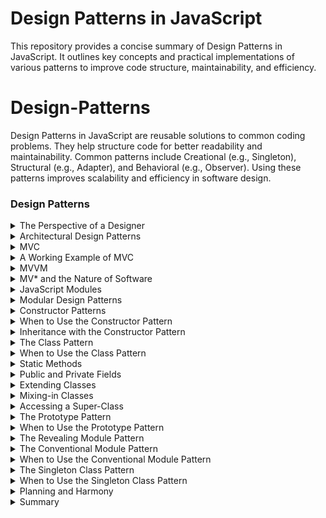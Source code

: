 # Design Patterns in JavaScript

This repository provides a concise summary of Design Patterns in JavaScript. It outlines key concepts and practical implementations of various patterns to improve code structure, maintainability, and efficiency.

# Design-Patterns

Design Patterns in JavaScript are reusable solutions to common coding problems. They help structure code for better readability and maintainability. Common patterns include Creational (e.g., Singleton), Structural (e.g., Adapter), and Behavioral (e.g., Observer). Using these patterns improves scalability and efficiency in software design.

### Design Patterns

<details>
  <summary>The Perspective of a Designer</summary>
  
- In software design, focusing on the user (another programmer) helps guide decisions. For example, a function designed to count occurrences of a substring could be written in multiple ways:

```js
function countNeedlesInHaystack(needle, haystack) {
    return haystack.split(needle).length - 1;
}
```
Design choices: Function names, parameters, and syntax all influence usability. Different patterns like object-oriented programming or function-based approaches can be used for the same problem.
```js
class Haystack {
    constructor(haystack) {
        this.haystack = haystack;
    }
    count(needle) {
        return this.haystack.split(needle).length - 1;
    }
}
```

## Characteristics of Good Design Patterns

- **Solves the problem well**: Aligns with the problem domain and makes it easier to express the solution.
- **Familiar and usable**: Other developers can quickly understand and use it.

## Hierarchical Patterns

Patterns can exist on both micro (small functions or components) and macro levels (entire system architectures). 

### For example:

- **Micro level**: Writing utility functions or modules using patterns.
- **Macro level**: Architectures like Model-View-Controller (MVC) for organizing entire applications.

## Familiarity and Maintainability

- Familiar design patterns allow for easy understanding and extension of code. A well-structured directory, like having an app/, models/, and utils/ folder, is also a pattern that enhances maintainability.

```js
// Conventional module pattern
const logger = {
    log: function (msg) {
        console.log(msg);
    }
};
```

```js
module.exports = logger;
```

## Popular JavaScript Design Patterns

- **Modular design**: Separating code into reusable modules.
```js
const myModule = (function () {
    let privateVar = "secret";
    return {
        publicMethod: function () {
            return privateVar;
        }
    };
})();
```

- **Factory pattern**: Creating objects without specifying the exact class of object that will be created.

```js
function CarFactory(type) {
    if (type === 'sedan') return new Sedan();
    if (type === 'SUV') return new SUV();
}
```
## Selecting the Right Design Pattern

- Effective design requires selecting the right pattern for the given context. Patterns should improve:

- **Reliability**: Reduces complexity, makes logic easy to follow.
- **Efficiency**: Streamlines code structure, minimizes time spent on organization.
- **Maintainability**: Adaptable to future changes or bug fixes.
- **Usability**: Easy to understand and integrate by other developers.

## Beware of Bad Patterns
- **Cargo culting**: Avoid copying patterns without understanding their purpose or context.
</details>

<details>
  <summary>Architectural Design Patterns</summary>
  
Architectural design patterns define how different parts of a codebase interact and communicate. As JavaScript frameworks like React and Angular evolve, these patterns influence the structure and flow of modern applications.

### Key Concepts
- **Architectural design patterns**: Define how modules communicate and work together in an application.
- **Modern frameworks**: React, Angular, and Vue often rely on similar architectural patterns, especially in separating data logic from rendering logic.

### The Importance of Separation
One of the most common architectural principles is the **separation of data logic and rendering logic**. This allows for more modular, maintainable code by ensuring that each part of the application has a distinct role. 

For example:
- **Data logic** deals with fetching, managing, and processing data.
- **Rendering logic** focuses on how the data is presented to the user.

This concept has its roots in the early **MVC (Model-View-Controller)** pattern, which is still widely used and forms the basis of many modern architectures.
</details>

<details>
  <summary>MVC</summary>
  
### MVC (Model-View-Controller)
**MVC** is a well-established architectural pattern that helps separate concerns in an application by splitting it into three main components:
1. **Model**: Manages the data and business logic. Any changes to the data affect the view.
2. **View**: Handles the presentation of data to the user. It interacts with the controller when user actions occur.
3. **Controller**: Acts as the intermediary between the model and the view, updating the model based on user actions and ensuring the view reflects the latest data.

</details>

<details>
  <summary>A Working Example of MVC</summary>
  
#### MVC Example: Mutable Number Application

```js
// Model: Manages data and logic for incrementing/decrementing a number
class MutableNumberModel {
    constructor(value) {
        this.value = value;
    }
    increment() {
        this.value++;
        this.onChangeCallback();
    }
    decrement() {
        this.value--;
        this.onChangeCallback();
    }
    registerChangeCallback(onChangeCallback) {
        this.onChangeCallback = onChangeCallback;
    }
}

// Controller: Bridges the model and view, handling interactions
class MutableNumberController {
    constructor(model, view) {
        this.model = model;
        this.view = view;
        this.model.registerChangeCallback(() => this.view.renderUpdate());
        this.view.registerIncrementCallback(() => this.model.increment());
        this.view.registerDecrementCallback(() => this.model.decrement());
    }
}

// View: Renders the number and listens for user actions
class MutableNumberView {
    constructor(model) {
        this.model = model;
    }
    registerIncrementCallback(onIncrementCallback) {
        this.onIncrementCallback = onIncrementCallback;
    }
    registerDecrementCallback(onDecrementCallback) {
        this.onDecrementCallback = onDecrementCallback;
    }
    renderUpdate() {
        this.numberSpan.textContent = this.model.value;
    }
    renderInitial() {
        this.container = document.createElement('div');
        this.numberSpan = document.createElement('span');
        this.incrementButton = document.createElement('button');
        this.decrementButton = document.createElement('button');
        
        this.incrementButton.textContent = '+';
        this.decrementButton.textContent = '-';
        this.incrementButton.onclick = () => this.onIncrementCallback();
        this.decrementButton.onclick = () => this.onDecrementCallback();

        this.container.appendChild(this.numberSpan);
        this.container.appendChild(this.incrementButton);
        this.container.appendChild(this.decrementButton);

        this.renderUpdate();
        return this.container;
    }
}

// Initialize and connect MVC components
const model = new MutableNumberModel(5);
const view = new MutableNumberView(model);
const controller = new MutableNumberController(model, view);
document.body.appendChild(view.renderInitial());
```

- In this example, the Model holds the data and updates it, while the View renders the updated data to the user. The Controller mediates between the two, responding to user actions (like clicking a button) and triggering updates in both the model and the view**.

### Why Separation Matters

- **Separating concerns across models, views, and controllers allows for better maintainability and scalability**:
- **Model**: Focuses solely on data and business rules, without worrying about how it's displayed.
- **View**: Deals only with rendering the data, without understanding the underlying logic.
- **Controller**: Manages communication between the model and view, orchestrating the flow of information and actions.

This separation helps developers understand where to add features or fix bugs, reducing the risk of accidentally affecting other parts of the codebase.
</details>

<details>
  <summary>MVVM</summary>
  
### Overview:
- **MVVM (Model-View-ViewModel)** is a design pattern similar to MVC, focusing on a clear separation between business logic, data, and UI rendering.
- It is commonly used in front-end development due to its ability to handle constantly updated views.

### MVVM Structure:
1. **Model**:
   - Represents the data and business logic.
   - Any changes in the Model will trigger updates in the View through data binding.
   
2. **View**:
   - Describes how the data is presented (structure, layout, and appearance).
   - Interacts with the **ViewModel** via a **Data Binding** mechanism.

3. **ViewModel**:
   - Acts as the intermediary between Model and View.
   - Facilitates communication through data binding.
   - Listens for changes in the Model and updates the View accordingly.

### Key Features:
- **Data Binding**: The core mechanism that synchronizes the Model and View. Changes in the Model reflect in the View, and user interactions in the View can update the Model.
- **Constant View Updates**: MVVM is well-suited for applications where the view must frequently change based on data mutations.

### Example in JavaScript Frameworks:
- **Angular**:
  - Utilizes **ng-model** for two-way data binding.
  - Example: `<input ng-model="dataModel">` allows changes in the Model to automatically update the input field and vice versa.

### Comparison with MVC:
- **MVVM** is more suitable for front-end applications with dynamic views.
- **MVC** is often preferred on the back-end due to its simpler, render-once nature.
</details>

<details>
  <summary>MV* and the Nature of Software</summary>
  
### Overview:
- **MV* (MVC, MVVM, and their variations)** are foundational patterns that JavaScript developers frequently encounter.
- These patterns revolve around the fundamental aspects of software: **input**, **processing**, and **output** of data.

### Key Concepts:
- **Input**: Data enters the system (e.g., user actions).
- **Processing**: Business logic handles and mutates the data.
- **Output**: The processed data is rendered or displayed to the user.

### Commonality of MV* Patterns:
- Variations of MVC and MVVM consistently arise due to their flexibility and clear separation of concerns.
- These patterns guide developers in structuring software systems to separate **data logic** from **presentation** effectively.

### Conclusion:
- Regardless of how systems are architected, most solutions will adopt principles similar to MVC or MVVM, organizing the code to manage the flow of data, its processing, and how it is presented.

</details>

<details>
  <summary>JavaScript Modules</summary>
  
# JavaScript Modules

### Overview:
- **Modules** in JavaScript used to refer to distinct, self-contained pieces of code within a file.
- **Modern Modules** follow the ECMAScript specification, where modules are separate files that can be imported and exported.

### Key Concepts:
1. **Exporting**:
   - Default export: `export default [item]` allows import with any local name.
   - Named export: `export { item as alias }` requires specifying the exact name when importing.
   - Example:
     ```javascript
     // Exporting in DropdownComponent.js
     export default DropdownComponent;
     ```

2. **Importing**:
   - Import default: 
     ```javascript
     import MyDropdown from './DropdownComponent.js';
     ```
   - Import named: 
     ```javascript
     import { MyClass as TheClass } from './things.js';
     ```

3. **Aggregating Exports**:
   - Group multiple exports into an `index.js` file for convenience:
     ```javascript
     // components/index.js
     export { default as DropdownComponent } from './DropdownComponent.js';
     export { default as AccordianComponent } from './AccordianComponent.js';
     ```

4. **Usage**:
   - Import everything from a file:
     ```javascript
     import * from 'components/index.js';
     ```

### Notes:
- **In Browsers**: Use `<script type="module">` for module support.
- **In Node.js**: Use `.mjs` extension or `--experimental-modules` flag for ES Modules.

</details>

<details>
  <summary>Modular Design Patterns</summary>
  

### Definition
- **Modular Design Patterns** refer to structures and conventions used to create individual JavaScript modules, each serving a specific abstraction.

### Key Principles
- **Single Responsibility**: Each module (file) should export a distinct abstraction.
- **File Structure**: Organize your directory and file structure to reflect the different abstractions clearly.

### Best Practices
- **Separation of Concerns**: Avoid cramming multiple abstractions into a single file. 
- If you find yourself repeating patterns within the same file, consider splitting them into separate modules for better clarity and maintainability.

</details>

<details>
  <summary>Constructor Patterns</summary>
  
### Definition
- The **Constructor pattern** involves using a constructor function to create objects and manually assigning methods to the prototype. It mimics classical OOP behavior in JavaScript.

### Key Concepts
1. **Constructor Function**:  
   - The object is created via a function, typically in the form of a function declaration:
     ```js
     function Book(title) {
       this.title = title;
     }
     ```
   
2. **Assigning to Prototype**:  
   - Methods are added to the prototype individually:
     ```js
     Book.prototype.getNumberOfPages = function() { /* ... */ };
     ```
   - Alternatively, the entire prototype is replaced with an object literal for cleaner code:
     ```js
     Book.prototype = {
       getNumberOfPages() { /* ... */ },
       renderFrontCover() { /* ... */ },
       renderBackCover() { /* ... */ }
     };
     ```

3. **Instantiation**:  
   - The `new` keyword is used to create a new instance:
     ```js
     const myBook = new Book('JavaScript Guide');
     ```

### Best Practice
- The second approach (replacing the prototype with an object literal) is preferred for its encapsulation and conciseness.

### Important Note
- This pattern was more common before the introduction of the `class` syntax in JavaScript.
</details>

<details>
  <summary>When to Use the Constructor Pattern</summary>
  
### Applicability
The **Constructor pattern** is suitable when you want to encapsulate a concept that:
- Is expressible as a noun (e.g., `NavigationComponent`, `StorageDevice`).
- Requires construction (you want to create instances).
- May vary between instances.

If the concept doesn’t fit these criteria (like a utility module with static methods), consider using another design pattern.

### Decline of Usage
The Constructor pattern is less favored since the introduction of the **class syntax** in JavaScript, which aligns more closely with traditional OOP languages.

</details>

<details>
  <summary>Inheritance with the Constructor Pattern</summary>
# Inheritance with the Constructor Pattern

### Basic Structure
To implement inheritance using the Constructor pattern, set up prototypes to create a prototypal tree. For example:

```js
function Animal() {}
Animal.prototype = {
  isAnimal: true,
  grow() {}
};

function Monkey() {}
Monkey.prototype = Object.create(Animal.prototype);
Monkey.prototype.isMonkey = true;
Monkey.prototype.screech = function() {};
```
- **Instantiation**
Instances of Monkey can access their own methods and those inherited from Animal:

```js
const monkey = new Monkey();
console.log(monkey.isAnimal); // true
console.log(monkey.isMonkey); // true
console.log(typeof monkey.grow); // "function"
console.log(typeof monkey.screech); // "function"
```

-**Bulk Assignment**

Instead of adding methods individually, you can use Object.assign() for a cleaner approach:

```js
Monkey.prototype = Object.assign(Object.create(Animal.prototype), {
  isMonkey: true,
  screech() {},
  groom() {}
});
```
</details>

<details>
  <summary>The Class Pattern</summary>
  
### Overview
The **Class pattern** is a modern approach in JavaScript, replacing the older Constructor pattern. It utilizes class definition syntax, making the language more expressive while still relying on the same prototypal mechanisms.

### Basic Structure
A class is defined using the `class` keyword. Here’s an example of a simple class representing a name:

```js
class Name {
  constructor(forename, surname) {
    this.forename = forename;
    this.surname = surname;
  }
  
  sayHello() {
    return `My name is ${this.forename} ${this.surname}`;
  }
}
```
-**Equivalent Constructor Function**

The class above can be translated into a traditional constructor function as follows:

```js
function Name(forename, surname) {
  this.forename = forename;
  this.surname = surname;
}

Name.prototype.sayHello = function() {
  return `My name is ${this.forename} ${this.surname}`;
};
```

- **Key Takeaway**
While the Class pattern offers a cleaner syntax, it functions similarly to the Constructor pattern. Both methods utilize the same underlying prototype system, so understanding the prototypal mechanism is still essential.
</details>

<details>
  <summary>When to Use the Class Pattern</summary>
  
### Appropriate Scenarios
The **Class pattern** is best utilized when:

1. **The concept is expressible as a noun:** It represents a distinct entity.
2. **The concept requires construction:** It needs to be instantiated to function.
3. **The concept will vary between instances:** Each instance should have unique properties.

### Examples of Suitable Concepts
- **Database Record:** Represents a piece of data, allowing for inquiry and manipulation.
- **Todo Item Component:** Represents a todo item, enabling it to be rendered.
- **Binary Tree:** Represents a binary-tree data structure.

### Evaluation Tips
If you're unsure whether to use the Class pattern, try writing some consumer code (pseudo code) that utilizes your abstraction. If it feels logical and easy to use, then the Class pattern is likely appropriate.

</details>

<details>
  <summary>Static Methods</summary>
  
### Definition
**Static methods and properties** are defined using the `static` keyword within a class. They are associated with the class itself rather than with instances of the class.

### Example
```javascript
class Accounts {
    static allAccounts = [];
    
    static tallyAllAccounts() {
        // ...
    }
}

// Usage
Accounts.tallyAllAccounts();
Accounts.allAccounts; // => []
```
## Adding Static Methods After Definition

- Static methods can also be added after the class has been defined:

```javascript
Accounts.countAccounts = () => {
    return Accounts.allAccounts.length;
};
```
-**Purpose**
- Static methods and properties are useful when the functionality or property pertains to the class as a whole rather than to any individual instance.
</details>

<details>
  <summary>Public and Private Fields</summary>
  ## Public Fields
- Public fields (properties) can be declared directly within the class definition:
    ```javascript
    class Rectangle {
        width = 100;
        height = 100;
    }
    ```
- These fields are initialized for each instance and are mutable. They are useful for setting sensible defaults, which can be overridden in the constructor:
    ```javascript
    class Rectangle {
        width = 100;
        height = 100;

        constructor(width, height) {
            if (width && !isNaN(width)) {
                this.width = width;
            }
            if (height && !isNaN(height)) {
                this.height = height;
            }
        }
    }
    ```

## Private Fields
- Private fields are declared with a `#` prefix:
    ```javascript
    class Rectangle {
        #width = 100;
        #height = 100;

        constructor(width, height) {
            if (width && !isNaN(width)) {
                this.#width = width;
            }
            if (height && !isNaN(height)) {
                this.#height = height;
            }
        }
    }
    ```
- Private fields are only accessible within the class itself. Sub-classes do not have access:
    ```javascript
    class Super {
        #private = 123;
    }

    class Sub {
        getPrivate() {
            return this.#private; // SyntaxError: Undefined private field
        }
    }
    ```

## Considerations
- JavaScript traditionally did not support private fields; programmers would use underscores (e.g., `_someProperty`) as a convention to indicate private properties.
- Use private fields cautiously, as they can limit code extensibility. Consider using pseudo-private fields with underscores if you want to allow some degree of access for extending classes.
</details>

<details>
  <summary>Extending Classes</summary>
  
## Inheritance
- Inheritance is achieved using the `class ... extends` syntax:
    ```javascript
    class Animal {}
    class Tiger extends Animal {}
    ```
- This syntax ensures that:
    - Each instance of `Tiger` has a `[[Prototype]]` that points to `Tiger.prototype`.
    - `Tiger.prototype` inherits from `Animal.prototype`.

## Prototype Chain Confirmation
- You can confirm the prototype chain using:
    ```javascript
    Object.getPrototypeOf(new Tiger()) === Tiger.prototype; // true
    Object.getPrototypeOf(Tiger.prototype) === Animal.prototype; // true
    ```
- This verifies the inheritance structure:
    - `new Tiger()` instances inherit from `Tiger.prototype`.
    - `Tiger.prototype` inherits from `Animal.prototype`.
      
</details>

<details>
  <summary>Mixing-in Classes</summary>
  
## Overview
- JavaScript lacks a native mixing-in mechanism, so mixing in methods can be achieved through:
  - Augmenting the prototype after class definition.
  - Inheriting from mixins as if they were superclasses.

## Augmenting Prototype
- You can augment a class's prototype using `Object.assign`:
    ```javascript
    const fooMixin = { foo() {} };
    const bazMixin = { baz() {} };
    class MyClass {}
    Object.assign(MyClass.prototype, fooMixin, bazMixin);
    ```
- **Limitation**: This method does not allow the class to override mixin methods:
    ```javascript
    class MyClass { foo() {} }
    Object.assign(MyClass.prototype, fooMixin, bazMixin);
    new MyClass().foo === fooMixin.foo; // true (not ideal)
    ```

## Inheritance for Mixing-in
- A better approach involves using subclass factories, which return a class extending a specified superclass:
    ```javascript
    const greetingsMixin = Super => class extends Super {
        hello() { return 'hello'; }
        hi() { return 'hi'; }
        heya() { return 'heya'; }
    };
    class Human {}
    class Programmer extends greetingsMixin(Human) {}
    new Programmer().hi(); // => "hi"
    ```

## Combining Multiple Mixins
- Implement a helper function to combine multiple subclass factories:
    ```javascript
    function mixin(...mixins) {
        return mixins.reduce((base, mixin) => {
            return mixin(base);
        }, Object);
    }
    ```
- **Usage**:
    ```javascript
    const alpha = Super => class extends Super { alphaMethod() {} };
    const bravo = Super => class extends Super { braveMethod() {} };
    class MyClass extends mixin(alpha, bravo) {
        myMethod() {}
    }
    ```
- **Result**: Instances of `MyClass` will have access to:
    - `myMethod` from `MyClass`.
    - `alphaMethod` from `alpha`.
    - `braveMethod` from `bravo`.

## Conclusion
- Mixing in methods can be tricky. Consider using libraries or established patterns to manage mixins effectively.
- Two approaches discussed:
  - Using `Object.assign()` to compose methods into a single prototype.
  - Creating an inheritance tree for a mixin hierarchy.
</details>

<details>
  <summary>Accessing a Super-Class</summary>
  
## Overview
- In classes defined using method definition syntax, the `super` binding provides access to the superclass and its properties.

## Calling the Super-Class Constructor
- The `super()` function calls the constructor of the superclass. If you define a constructor in a derived class, you **must** call `super()` before accessing or modifying `this`.

### Example:
```javascript
class Tiger extends Animal {
    constructor() {
        super(); // Call Animal's constructor
    }
}
```

- **Important Restrictions** 
Attempting to call super() after modifying the instance, or not calling it at all, will result in a ReferenceError:
```
javascript
class Tiger extends Animal {
    constructor() {
        this.someProperty = 123; // Error occurs here
        super();
    }
}
new Tiger();
// ! ReferenceError: You must call the super constructor in a derived class before accessing 'this' or returning from the derived constructor
```
- **Additional Information** 
T
he super binding and its peculiarities are discussed in more detail in Chapter 6, Primitives and Built-in Types (Function bindings section).

</details>

<details>
  <summary>The Prototype Pattern</summary>
  
## Overview
- The Prototype pattern uses plain objects as templates for other objects, allowing for direct extension without instantiation via `new` or `Constructor.prototype`.

## Creating a Template
- Begin by creating a template object that contains all methods and properties related to your abstraction.
  
### Example Template:
```javascript
const inputComponent = {
    name: 'Input Component',
    render() {
        return document.createElement('input');
    }
};
``` 
-**Convention**: Template objects start with a lowercase letter; constructor functions start with an uppercase letter.
## Instantiating Objects
Create specific instances using Object.create():
```
javascript
const inputA = Object.create(inputComponent);
const inputB = Object.create(inputComponent);
```

This sets the new object's internal [[Prototype]] to the template, allowing property access from the prototype.

-**Accessing Methods**:

```javascript
inputA.render(); // Calls the render method from inputComponent
Simplifying Object Creation
Introduce a method to the template for creating instances:

```javascript
inputComponent.extend = function() {
    return Object.create(this);
};
```
-**Create instances with less code**:
```javascript
const inputA = inputComponent.extend();
const inputB = inputComponent.extend();
```
-**Extending the Template**
To create new types of inputs, extend the template:
```javascript
const numericalInputComponent = Object.assign(inputComponent.extend(), {
    render() {
        const input = inputComponent.render.call(this);
        input.type = 'number';
        return input;
    }
});
```
**Note**: Use call() to reference and invoke the parent method, as super cannot be used in this context.
-**Naming Confusion**
The Prototype pattern may be better referred to as the Object Extension Pattern or No-Constructor Approach to Prototypal Inheritance, as it is less commonly used compared to classical OOP patterns.
</details>

<details>
  <summary>When to Use the Prototype Pattern</summary>
  
## When to Use
The Prototype pattern is best used when:
- You need an abstraction that **varies between instances** but **does not require construction**.
- Objects are semantically related through **inheritance** rather than instantiation.

## Key Features
- The Prototype pattern is based on extending objects using `Object.create`.
- It provides **inheritance** without requiring constructors or class-based instantiation.

## Example Scenario
Consider a sandwich object `theBLT`:
```javascript
const theBLT = {
  name: 'The BLT',
  breadType: 'Granary',
  slotA: 'Bacon',
  slotB: 'Lettuce',
  slotC: 'Tomato'
};
```
To create a variation of theBLT, like a BLT with Avocado instead of Tomato:

```javascript
const theBLA = Object.assign(Object.create(theBLT), {
  slotC: 'Avocado'
});
```
Here, theBLA inherits from theBLT, so any changes to theBLT (e.g., bread type) will reflect in theBLA:

```javascript
theBLT.breadType = 'Sourdough';
theBLA.breadType; // => 'Sourdough'
```
**Advantages**
- Simplifies inheritance for objects without needing constructors.
- Less clunky code compared to using full classes for simple objects.

**Potential Pitfalls**
- If misapplied, the Prototype pattern can add complexity rather than simplifying the code.

**Best Used For**
Objects with simple, varying data where full class-based inheritance may be overkill.


## Best Use Cases
- **Data models** where small variations exist between objects, but these objects share a significant amount of **common structure**.
- **Configuration objects** or objects with **reusable behavior** that can be shared across multiple instances.
- **Avoiding constructor overhead** when creating objects with similar properties and behaviors, but without needing complex class hierarchies.

## Summary
The Prototype pattern is useful when you need **simple inheritance** without the need for constructors or classes. It works well in scenarios where objects share common traits but may differ slightly. With the Prototype pattern, you can easily create object extensions 
and variations while maintaining inheritance relationships that automatically reflect changes in parent objects. However, care must be taken to avoid over-complicating the design when simpler solutions may suffice.

</details>

<details>
  <summary>The Revealing Module Pattern</summary>
  
  
### Main Concept
The **Revealing Module pattern** is used to **encapsulate private logic** and expose a **public API**. It typically involves an **Immediately Invoked Function Expression (IIFE)** that returns an object containing **public methods and properties**.

### Structure
1. **Private Variables/Functions**: Encapsulated logic within the IIFE.
2. **Public API**: Exposes only specific methods or properties for external use.

```javascript
const myModule = (() => {
  const privateFoo = 1;  // Private variable
  const privateBaz = 2;  // Private variable
  return {
    publicFoo() {},       // Public method
    publicBaz() {}        // Public method
  };
})();
```
## Features
- **Encapsulation**: Only the returned object exposes public methods, keeping other logic private.
- **Closure**: Public methods form a closure around the private variables, allowing access to the private scope.

**Example**: Notification Component
- A simple DOM component using the Revealing Module pattern to display a notification message.

```javascript
const notification = (() => {
  const d = document;
  const container = d.body.appendChild(d.createElement('div'));
  const message = container.appendChild(d.createElement('p'));
  const dismissBtn = container.appendChild(d.createElement('button'));
  
  container.className = 'notification';
  dismissBtn.textContent = 'Dismiss!';
  
  dismissBtn.onclick = () => {
    container.style.display = 'none';
  };
  
  return {
    display(msg) {
      message.textContent = msg;
      container.style.display = 'block';
    }
  };
})();

notification.display('Hello user! Something happened!');
```

- **Best Use Cases**
- When you need to separate private and public logic.
- When there is specific initialization logic that doesn’t fit well with object-oriented patterns like Class or Constructor patterns.

- **Considerations**
- With the introduction of class definitions and private fields (#private) in JavaScript, the Revealing Module pattern has fallen out of favor.
- It can still be used due to aesthetic preferences but is less common in modern JavaScript practices.

- **Summary**
The Revealing Module pattern is useful for creating privacy and encapsulation in JavaScript, especially before modern class features. While its usage has declined, it still offers a simple, clear mechanism for separating private logic from the public API.
</details>

<details>
  <summary>The Conventional Module Pattern</summary>
  
### Main Concept
The **Conventional Module pattern** uses **plain object literals** to create a collection of methods. This approach is **simple** and **flexible** as it leverages JavaScript’s ability to treat functions as **first-class citizens**.

### Structure
- A plain object literal containing methods.
- Optionally includes methods for **initialization** (`initialize`, `init`, `setup`) or **configuration** (`setConfig`).

```javascript
const timeDiffUtility = {
  setConfig(config) {
    this.config = config;
  },
  minutesBetween(dateA, dateB) {},
  hoursBetween(dateA, dateB) {},
  daysBetween(dateA, dateB) {}
};
```

## Features
-**Plain Object**: The module is a plain object, making it easy to manage and extend.
-**Flexibility**: Methods can be composed from external functions and inserted into the module directly.

```javascript
const log = () => console.log(this);
const library = {
  books: [],
  addBook() {},
  log // Added external log method
};
```
## Advantages
-**Easy Composition**: You can simply add or reference functions from outside the module, avoiding complex inheritance or mixins.
-**Simple Design**: Ideal for utility modules that don't require instantiation or object-oriented structures.

## Best Use Cases
- When you need a straightforward collection of methods.
- Utility modules that require static methods without needing object creation.

## Summary
- The Conventional Module pattern is a flexible and lightweight approach to organizing related methods in JavaScript. It’s ideal for simple utility modules and leverages JavaScript’s functional composition to add methods dynamically.
</details>

<details>
  <summary>When to Use the Conventional Module Pattern</summary>
  
 ### Key Use Case
The **Conventional Module pattern** is most effective when you want to **group related methods** or properties under a common name. It’s typically used for utility collections or simple abstractions.

### Examples
- **Logging utilities**:
  ```javascript
  const logger = {
    log(message) { /* ... */ },
    warn(message) { /* ... */ },
    error(message) { /* ... */ }
  };
  ```
## Features
- **Grouping of related methods**: Easily encapsulates common functionality under one object.
- **No need for construction**: This pattern is just a plain object, so no need for instance creation or complex abstractions.

## Best Scenarios
- When you need a collection of utility methods that work together, like logging, date formatting, etc.
- For modules that don’t require instantiation or inheritance.

## Summary
The Conventional Module pattern is a simple and effective way to group related methods into a common object. It’s ideal for utility modules and doesn't require the complexity of class-based patterns or object creation.

</details>

<details>
  <summary>The Singleton Class Pattern</summary>
  

### Key Use Case
The **Singleton Class pattern** allows you to **create utility objects** or **singleton instances** using a class definition, encapsulating initialization logic in the constructor.

### Features
- **Encapsulation**: Initialization logic can be defined in the constructor, providing a structured setup for private variables and public methods.
- **Immediate Instantiation**: The class is instantiated immediately, creating a singleton-like instance with private and public methods.
- **Similar to Revealing Module Pattern**: Like an IIFE, it encapsulates logic but leverages the class constructor for setup and private variables.

### Example
```javascript
const utils = new class {
  constructor() {
    this.#privateThing = 123;
    // Other initialization logic here...
  }
  utilityA() {}
  utilityB() {}
  utilityC() {}
};
utils.utilityA();
```

## Best Scenarios
- When you need a singleton utility object with both private and public methods.
- To encapsulate initialization logic and ensure it runs only once upon instantiation.

## Summary
The Singleton Class pattern offers an easy way to define utility objects with encapsulation and initialization logic. It's a flexible approach for creating singletons without requiring traditional instantiation or inheritance patterns.

</details>

<details>
  <summary>When to Use the Singleton Class Pattern</summary>
  
### Key Use Case
The **Singleton Class pattern** is used when **only one instance** of a class is required throughout the application.

### Common Use Cases
- **Utilities**: Centralized tools or helper methods.
- **Logging**: A single instance to manage application-wide logging.
- **Caching**: A unified caching mechanism.
- **Global Event Buses**: Handling global events through one instance.

### Features
- **Single Instance**: Ensures that only one instance of the class exists.
- **Encapsulation**: Allows for private variables and initialization logic in the constructor.
- **Flexible Initialization**: Like the Conventional or Revealing Module patterns, but with class-based structure.

### Summary
Use the **Singleton Class pattern** when you need a **single, globally accessible instance** of a class, often for purposes like utilities, logging, or global event management.
</details>

<details>
  <summary>Planning and Harmony</summary>
  
 ### Key Considerations
When deciding on architectural and modular design patterns, it’s essential to recognize that projects evolve, and initial decisions may need adaptation. Keep in mind these principles to maintain **harmony** and **consistency** in your codebase.

### Key Principles

1. **Expect Change and Adaptation**  
   - Every project will undergo change. Instead of trying to create the "One True Solution" from the start, focus on iterating and refining your design. Be flexible and open to revising initial judgments.

2. **Consult with Other Programmers**  
   - Collaborate with teammates and other stakeholders who will interact with your code. Their insights can provide valuable feedback, ensuring that your design choices are well-informed.

3. **Avoid Cargo Culting and Ego**  
   - Be cautious of blindly adopting patterns or methodologies simply because they are familiar. Avoid allowing your ego to influence design decisions, which might lead to poor choices based on personal preferences rather than suitability.

4. **Bias Toward Harmony and Consistency**  
   - Strive for harmony in your architecture. While customization is possible, too many inconsistencies can make maintenance difficult and decrease the overall quality and reliability of the codebase.

### Summary
When designing a system, prioritize flexibility, collaboration, and consistency to achieve long-term maintainability and productivity.
</details>

<details>
  <summary>Summary</summary>
  
 In this chapter, we delved into the **purpose** and **application** of design patterns in JavaScript. We discussed:

- The foundational concepts of **design patterns**.
- Various **modular** and **architectural patterns** commonly used in JavaScript.
- Different ways to declare abstractions using JavaScript’s **native mechanisms** like **classes** and **prototypes**.
- Other mechanisms like the **Revealing Module pattern**.

This comprehensive coverage equips us with a wide range of options to craft effective abstractions.
</details>
